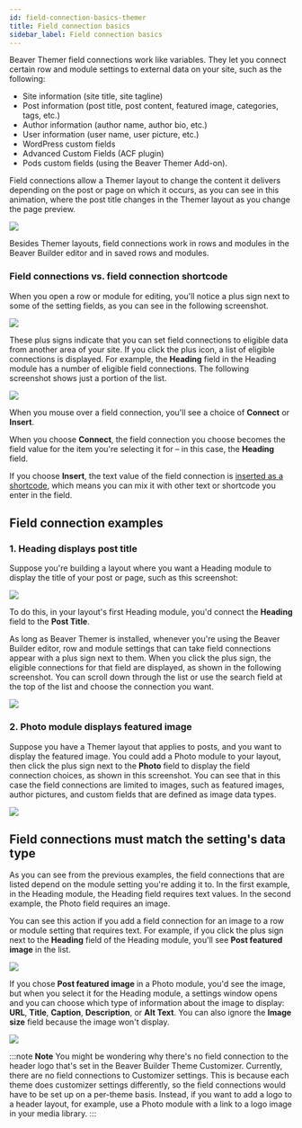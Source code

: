 ```yaml
---
id: field-connection-basics-themer
title: Field connection basics
sidebar_label: Field connection basics
---
```


Beaver Themer field connections work like variables. They let you connect certain row and module settings to external data on your site, such as the following:

  * Site information (site title, site tagline)
  * Post information (post title, post content, featured image, categories, tags, etc.)
  * Author information (author name, author bio, etc.)
  * User information (user name, user picture, etc.)
  * WordPress custom fields
  * Advanced Custom Fields (ACF plugin)
  * Pods custom fields (using the Beaver Themer Add-on).

Field connections allow a Themer layout to change the content it delivers depending on the post or page on which it occurs, as you can see in this animation, where the post title changes in the Themer layout as you change the page preview.

![](/img/field-connection-basics-themer-ec806c19.gif)

Besides Themer layouts, field connections work in rows and modules in the Beaver Builder editor and in saved rows and modules.

### Field connections vs. field connection shortcode

When you open a row or module for editing, you'll notice a plus sign next to some of the setting fields, as you can see in the following screenshot.

![](/img/field-connection-basics-themer-34d69222.png)

These plus signs indicate that you can set field connections to eligible data from another area of your site. If you click the plus icon, a list of eligible connections is displayed. For example, the  **Heading**  field in the Heading module has a number of eligible field connections. The following screenshot shows just a portion of the list.

![](/img/field-connection-basics-themer-f136dee9.png)

When you mouse over a field connection, you'll see a choice of **Connect** or **Insert**.

When you choose **Connect**, the field connection you choose becomes the field value for the item you're selecting it for – in this case, the **Heading** field.

If you choose  **Insert**, the text value of the field connection is [inserted as a shortcode](/beaver-themer/field-connections/field-connection-shortcodes-overview-themer.md), which means you can mix it with other text or shortcode you enter in the field.

## Field connection examples

### 1. Heading displays post title

Suppose you're building a layout where you want a Heading module to display the title of your post or page, such as this screenshot:

![](/img/field-connection-basics-themer-7e010233.png)

To do this, in your layout's first Heading module, you'd connect the **Heading** field to the **Post Title**.

As long as Beaver Themer is installed, whenever you're using the Beaver Builder editor, row and module settings that can take field connections appear with a plus sign next to them. When you click the plus sign, the eligible connections for that field are displayed, as shown in the following screenshot. You can scroll down through the list or use the search field at the top of the list and choose the connection you want.

![](/img/field-connection-basics-themer-f9419117.png)

### 2. Photo module displays featured image

Suppose you have a Themer layout that applies to posts, and you want to display the featured image. You could add a Photo module to your layout, then click the plus sign next to the **Photo** field to display the field connection choices, as shown in this screenshot. You can see that in this case the field connections are limited to images, such as featured images, author pictures, and custom fields that are defined as image data types.

![](/img/field-connection-basics-themer-bb2a2da5.png)

## Field connections must match the setting's data type

As you can see from the previous examples, the field connections that are listed depend on the module setting you're adding it to. In the first example, in the Heading module, the Heading field requires text values. In the second example, the Photo field requires an image.

You can see this action if you add a field connection for an image to a row or module setting that requires text. For example, if you click the plus sign next to the **Heading** field of the Heading module, you'll see **Post featured image** in the list.

![](/img/field-connection-basics-themer-d89f63e8.png)

If you chose **Post featured image** in a Photo module, you'd see the image, but when you select it for the Heading module, a settings window opens and you can choose which type of information about the image to display: **URL**, **Title**, **Caption**, **Description**, or **Alt Text**. You can also ignore the **Image size** field because the image won't display.

![](/img/field-connection-basics-themer-2becafae.png)

:::note **Note**
You might be wondering why there's no field connection to the header logo that's set in the Beaver Builder Theme Customizer. Currently, there are no field connections to Customizer settings. This is because each theme does customizer settings differently, so the field connections would have to be set up on a per-theme basis. Instead, if you want to add a logo to a header layout, for example, use a Photo module with a link to a logo image in your media library.
:::
